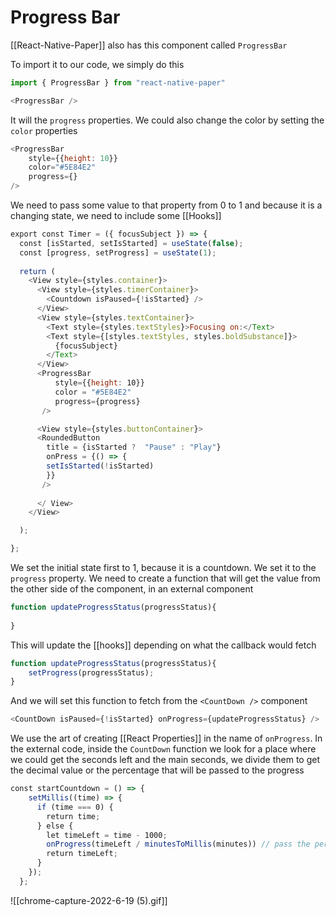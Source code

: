# Progress Bar
[[React-Native-Paper]] also has this component called `ProgressBar`

To import it to our code, we simply do this
```js
import { ProgressBar } from "react-native-paper"

<ProgressBar />
```

It will the `progress` properties. We could also change the color by setting the `color` properties
```js
<ProgressBar 
	style={{height: 10}}
	color="#5E84E2"
	progress={}
/>
```

We need to pass some value to that property from 0 to 1 and because it is a changing state, we need to include some [[Hooks]]
```js
export const Timer = ({ focusSubject }) => {
  const [isStarted, setIsStarted] = useState(false);
  const [progress, setProgress] = useState(1);
  
  return (
    <View style={styles.container}>
      <View style={styles.timerContainer}>
        <Countdown isPaused={!isStarted} />
      </View>
      <View style={styles.textContainer}>
        <Text style={styles.textStyles}>Focusing on:</Text>
        <Text style={[styles.textStyles, styles.boldSubstance]}>
          {focusSubject}
        </Text>
      </View>
      <ProgressBar 
          style={{height: 10}}
          color = "#5E84E2"
          progress={progress}
       />

      <View style={styles.buttonContainer}>
      <RoundedButton 
        title = {isStarted ?  "Pause" : "Play"} 
        onPress = {() => {
        setIsStarted(!isStarted)
        }}
       />  
       
      </ View>
    </View>

  );

};
```

We set the initial state first to 1, because it is a countdown. We set it to the `progress` property. We need to create a function that will get the value from the other side of the component, in an external component
```js
function updateProgressStatus(progressStatus){
	
}
```

This will update the [[hooks]] depending on what the callback would fetch
```js
function updateProgressStatus(progressStatus){
	setProgress(progressStatus);
}
```

And we will set this function to fetch from the `<CountDown />` component
```js
<CountDown isPaused={!isStarted} onProgress={updateProgressStatus} />
```

We use the art of creating [[React Properties]] in the name of `onProgress`. In the external code, inside the `CountDown` function we look for a place where we could get the seconds left and the main seconds, we divide them to get the decimal value or the percentage that will be passed to the progress
```js
const startCountdown = () => {
    setMillis((time) => {
      if (time === 0) {
        return time;
      } else {
        let timeLeft = time - 1000;
        onProgress(timeLeft / minutesToMillis(minutes)) // pass the percentage using the onProgress property
        return timeLeft;
      }
    });
  };
```

![[chrome-capture-2022-6-19 (5).gif]]



